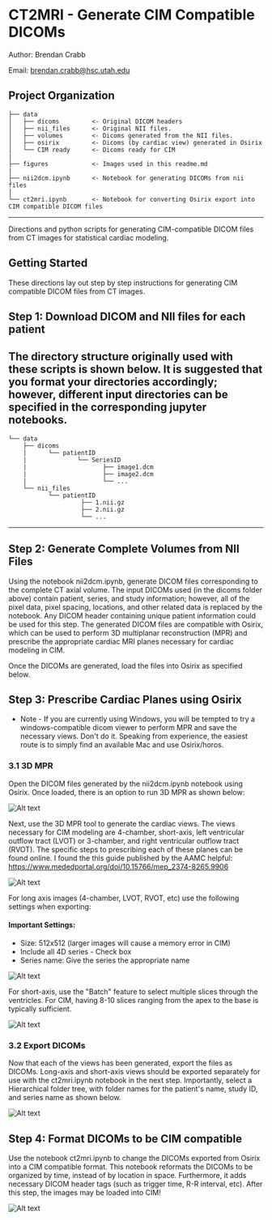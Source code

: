 CT2MRI - Generate CIM Compatible DICOMs
==============================
Author: Brendan Crabb

Email: brendan.crabb@hsc.utah.edu


Project Organization
------------

    ├── data
    │   ├── dicoms         <- Original DICOM headers
    │   ├── nii_files      <- Original NII files.
    │   ├── volumes        <- Dicoms generated from the NII files.
    │   ├── osirix         <- Dicoms (by cardiac view) generated in Osirix
    │   └── CIM ready      <- Dicoms ready for CIM
    |
    ├── figures            <- Images used in this readme.md
    |
    ├── nii2dcm.ipynb      <- Notebook for generating DICOMs from nii files
    │
    └── ct2mri.ipynb       <- Notebook for converting Osirix export into CIM compatible DICOM files
                              
--------

Directions and python scripts for generating CIM-compatible DICOM files from CT images for statistical cardiac modeling.


## Getting Started

These directions lay out step by step instructions for generating CIM compatible DICOM files from CT images. 

## Step 1: Download DICOM and NII files for each patient

The directory structure originally used with these scripts is shown below. It is suggested that you format your directories accordingly; however, different input directories can be specified in the corresponding jupyter notebooks. 
------------

    └── data
        ├── dicoms               
        |      └── patientID
        |              └── SeriesID
        |                     ├── image1.dcm
        |                     ├── image2.dcm
        |                     └── ...
        └── nii_files                    
               └── patientID
                        ├── 1.nii.gz
                        ├── 2.nii.gz
                        └── ...
                              
--------

## Step 2: Generate Complete Volumes from NII Files

Using the notebook nii2dcm.ipynb, generate DICOM files corresponding to the complete CT axial volume. The input DICOMs used (in the dicoms folder above) contain patient, series, and study information; however, all of the pixel data, pixel spacing, locations, and other related data is replaced by the notebook. Any DICOM header containing unique patient information could be used for this step. The generated DICOM files are compatible with Osirix, which can be used to perform 3D multiplanar reconstruction (MPR) and prescribe the appropriate cardiac MRI planes necessary for cardiac modeling in CIM. 

Once the DICOMs are generated, load the files into Osirix as specified below.

## Step 3: Prescribe Cardiac Planes using Osirix

* Note - If you are currently using Windows, you will be tempted to try a windows-compatible dicom viewer to perform MPR and save the necessary views. Don't do it. Speaking from experience, the easiest route is to simply find an available Mac and use Osirix/horos. 

### 3.1 3D MPR

Open the DICOM files generated by the nii2dcm.ipynb notebook using Osirix. Once loaded, there is an option to run 3D MPR as shown below: 

![Alt text](figures/3dmpr.png?raw=true "3D MPR Option in Osirix")

Next, use the 3D MPR tool to generate the cardiac views. The views necessary for CIM modeling are 4-chamber, short-axis, left ventricular outflow tract (LVOT) or 3-chamber, and right ventricular outflow tract (RVOT). The specific steps to prescribing each of these planes can be found online. I found the this guide published by the AAMC helpful: https://www.mededportal.org/doi/10.15766/mep_2374-8265.9906

![Alt text](figures/planes.png?raw=true "Prescribing Cardiac Planes")

For long axis images (4-chamber, LVOT, RVOT, etc) use the following settings when exporting:

#### Important Settings:
* Size: 512x512 (larger images will cause a memory error in CIM)
* Include all 4D series - Check box
* Series name: Give the series the appropriate name

![Alt text](figures/la_settings.png?raw=true "Long-Axis Settings")

For short-axis, use the "Batch" feature to select multiple slices through the ventricles. For CIM, having 8-10 slices ranging from the apex to the base is typically sufficient. 

![Alt text](figures/sa_settings.png?raw=true "Short-Axis Settings")

### 3.2 Export DICOMs

Now that each of the views has been generated, export the files as DICOMs. Long-axis and short-axis views should be exported separately for use with the ct2mri.ipynb notebook in the next step. Importantly, select a Hierarchical folder tree, with folder names for the patient's name, study ID, and series name as shown below. 

![Alt text](figures/export.png?raw=true "Export Settings")

## Step 4: Format DICOMs to be CIM compatible

Use the notebook ct2mri.ipynb to change the DICOMs exported from Osirix into a CIM compatible format. This notebook reformats the DICOMs to be organized by time, instead of by location in space. Furthermore, it adds necessary DICOM header tags (such as trigger time, R-R interval, etc). After this step, the images may be loaded into CIM! 

![Alt text](figures/cim.png?raw=true "CIM")
